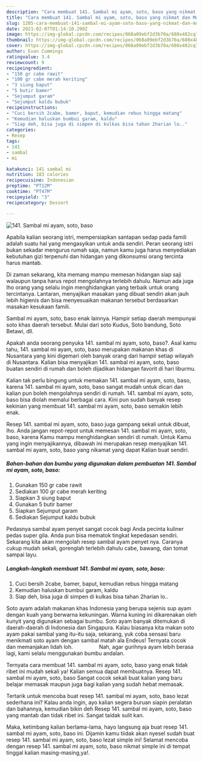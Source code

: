 ```yaml
---
description: "Cara membuat 141. Sambal mi ayam, soto, baso yang nikmat dan Mudah Dibuat"
title: "Cara membuat 141. Sambal mi ayam, soto, baso yang nikmat dan Mudah Dibuat"
slug: 1205-cara-membuat-141-sambal-mi-ayam-soto-baso-yang-nikmat-dan-mudah-dibuat
date: 2021-02-07T01:14:10.290Z
image: https://img-global.cpcdn.com/recipes/068a09ebf2d3b70a/680x482cq70/141-sambal-mi-ayam-soto-baso-foto-resep-utama.jpg
thumbnail: https://img-global.cpcdn.com/recipes/068a09ebf2d3b70a/680x482cq70/141-sambal-mi-ayam-soto-baso-foto-resep-utama.jpg
cover: https://img-global.cpcdn.com/recipes/068a09ebf2d3b70a/680x482cq70/141-sambal-mi-ayam-soto-baso-foto-resep-utama.jpg
author: Evan Cummings
ratingvalue: 3.4
reviewcount: 9
recipeingredient:
- "150 gr cabe rawit"
- "100 gr cabe merah keriting"
- "3 siung baput"
- "5 butir bamer"
- "Sejumput garam"
- "Sejumput kaldu bubuk"
recipeinstructions:
- "Cuci bersih 2cabe, bamer, baput, kemudian rebus hingga matang"
- "Kemudian haluskan bumbui garam, kaldu"
- "Siap deh, bisa juga di simpen di kulkas bisa tahan 2harian lo.."
categories:
- Resep
tags:
- 141
- sambal
- mi

katakunci: 141 sambal mi 
nutrition: 183 calories
recipecuisine: Indonesian
preptime: "PT12M"
cooktime: "PT47M"
recipeyield: "3"
recipecategory: Dessert

---
```



![141. Sambal mi ayam, soto, baso](https://img-global.cpcdn.com/recipes/068a09ebf2d3b70a/680x482cq70/141-sambal-mi-ayam-soto-baso-foto-resep-utama.jpg)

Apabila kalian seorang istri, mempersiapkan santapan sedap pada famili adalah suatu hal yang mengasyikan untuk anda sendiri. Peran seorang istri bukan sekadar mengurus rumah saja, namun kamu juga harus menyediakan kebutuhan gizi terpenuhi dan hidangan yang dikonsumsi orang tercinta harus mantab.

Di zaman  sekarang, kita memang mampu memesan hidangan siap saji walaupun tanpa harus repot mengolahnya terlebih dahulu. Namun ada juga lho orang yang selalu ingin menghidangkan yang terbaik untuk orang tercintanya. Lantaran, menyajikan masakan yang dibuat sendiri akan jauh lebih higienis dan bisa menyesuaikan makanan tersebut berdasarkan masakan kesukaan famili. 

Sambal mi ayam, soto, baso enak lainnya. Hampir setiap daerah mempunyai soto khas daerah tersebut. Mulai dari soto Kudus, Soto bandung, Soto Betawi, dll.

Apakah anda seorang penyuka 141. sambal mi ayam, soto, baso?. Asal kamu tahu, 141. sambal mi ayam, soto, baso merupakan makanan khas di Nusantara yang kini digemari oleh banyak orang dari hampir setiap wilayah di Nusantara. Kalian bisa menyajikan 141. sambal mi ayam, soto, baso buatan sendiri di rumah dan boleh dijadikan hidangan favorit di hari liburmu.

Kalian tak perlu bingung untuk memakan 141. sambal mi ayam, soto, baso, karena 141. sambal mi ayam, soto, baso sangat mudah untuk dicari dan kalian pun boleh mengolahnya sendiri di rumah. 141. sambal mi ayam, soto, baso bisa diolah memalui berbagai cara. Kini pun sudah banyak resep kekinian yang membuat 141. sambal mi ayam, soto, baso semakin lebih enak.

Resep 141. sambal mi ayam, soto, baso juga gampang sekali untuk dibuat, lho. Anda jangan repot-repot untuk memesan 141. sambal mi ayam, soto, baso, karena Kamu mampu menghidangkan sendiri di rumah. Untuk Kamu yang ingin menyajikannya, dibawah ini merupakan resep menyajikan 141. sambal mi ayam, soto, baso yang nikamat yang dapat Kalian buat sendiri.

<!--inarticleads1-->

##### Bahan-bahan dan bumbu yang digunakan dalam pembuatan 141. Sambal mi ayam, soto, baso:

1. Gunakan 150 gr cabe rawit
1. Sediakan 100 gr cabe merah keriting
1. Siapkan 3 siung baput
1. Gunakan 5 butir bamer
1. Siapkan Sejumput garam
1. Sediakan Sejumput kaldu bubuk


Pedasnya sambal ayam penyet sangat cocok bagi Anda pecinta kuliner pedas super gila. Anda pun bisa mematok tingkat kepedasan sendiri. Sekarang kita akan mengolah resep sambal ayam penyet nya. Caranya cukup mudah sekali, gorenglah terlebih dahulu cabe, bawang, dan tomat sampai layu. 

<!--inarticleads2-->

##### Langkah-langkah membuat 141. Sambal mi ayam, soto, baso:

1. Cuci bersih 2cabe, bamer, baput, kemudian rebus hingga matang
1. Kemudian haluskan bumbui garam, kaldu
1. Siap deh, bisa juga di simpen di kulkas bisa tahan 2harian lo..


Soto ayam adalah makanan khas Indonesia yang berupa sejenis sup ayam dengan kuah yang berwarna kekuningan. Warna kuning ini dikarenakan oleh kunyit yang digunakan sebagai bumbu. Soto ayam banyak ditemukan di daerah-daerah di Indonesia dan Singapura. Kalau biasanya kita makan soto ayam pakai sambal yang itu-itu saja, sekarang, yuk coba sensasi baru menikmati soto ayam dengan sambal matah ala Endeus! Ternyata cocok dan memanjakan lidah loh. ⠀⠀⠀⠀⠀⠀ Nah, agar gurihnya ayam lebih berasa lagi, kami selalu menggunakan bumbu andalan. 

Ternyata cara membuat 141. sambal mi ayam, soto, baso yang enak tidak ribet ini mudah sekali ya! Kalian semua dapat membuatnya. Resep 141. sambal mi ayam, soto, baso Sangat cocok sekali buat kalian yang baru belajar memasak maupun juga bagi kalian yang sudah hebat memasak.

Tertarik untuk mencoba buat resep 141. sambal mi ayam, soto, baso lezat sederhana ini? Kalau anda ingin, ayo kalian segera buruan siapin peralatan dan bahannya, kemudian bikin deh Resep 141. sambal mi ayam, soto, baso yang mantab dan tidak ribet ini. Sangat taidak sulit kan. 

Maka, ketimbang kalian berlama-lama, hayo langsung aja buat resep 141. sambal mi ayam, soto, baso ini. Dijamin kamu tiidak akan nyesel sudah buat resep 141. sambal mi ayam, soto, baso lezat simple ini! Selamat mencoba dengan resep 141. sambal mi ayam, soto, baso nikmat simple ini di tempat tinggal kalian masing-masing,ya!.

